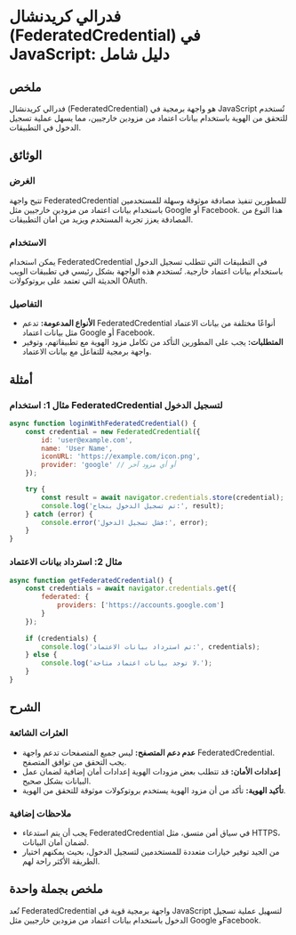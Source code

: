 <!--
Meta Description: # فدرالي كريدنشال (FederatedCredential) في JavaScript: دليل شامل ## ملخص فدرالي كريدنشال (FederatedCredential) هو واجهة برمجية في JavaScript تُستخدم ل...
Meta Keywords: federatedcredential, بيانات, الدخول, الهوية, اعتماد
-->

# فدرالي كريدنشال (FederatedCredential) في JavaScript: دليل شامل

## ملخص
فدرالي كريدنشال (FederatedCredential) هو واجهة برمجية في JavaScript تُستخدم للتحقق من الهوية باستخدام بيانات اعتماد من مزودين خارجيين، مما يسهل عملية تسجيل الدخول في التطبيقات.

## الوثائق
### الغرض
تتيح واجهة FederatedCredential للمطورين تنفيذ مصادقة موثوقة وسهلة للمستخدمين باستخدام بيانات اعتماد من مزودين خارجيين مثل Google أو Facebook. هذا النوع من المصادقة يعزز تجربة المستخدم ويزيد من أمان التطبيقات.

### الاستخدام
يمكن استخدام FederatedCredential في التطبيقات التي تتطلب تسجيل الدخول باستخدام بيانات اعتماد خارجية. تُستخدم هذه الواجهة بشكل رئيسي في تطبيقات الويب الحديثة التي تعتمد على بروتوكولات OAuth.

### التفاصيل
- **الأنواع المدعومة:** تدعم FederatedCredential أنواعًا مختلفة من بيانات الاعتماد مثل بيانات اعتماد Google أو Facebook.
- **المتطلبات:** يجب على المطورين التأكد من تكامل مزود الهوية مع تطبيقاتهم، وتوفير واجهة برمجية للتفاعل مع بيانات الاعتماد.

## أمثلة
### مثال 1: استخدام FederatedCredential لتسجيل الدخول
```javascript
async function loginWithFederatedCredential() {
    const credential = new FederatedCredential({
        id: 'user@example.com',
        name: 'User Name',
        iconURL: 'https://example.com/icon.png',
        provider: 'google' // أو أي مزود آخر
    });

    try {
        const result = await navigator.credentials.store(credential);
        console.log('تم تسجيل الدخول بنجاح:', result);
    } catch (error) {
        console.error('فشل تسجيل الدخول:', error);
    }
}
```

### مثال 2: استرداد بيانات الاعتماد
```javascript
async function getFederatedCredential() {
    const credentials = await navigator.credentials.get({
        federated: {
            providers: ['https://accounts.google.com']
        }
    });
    
    if (credentials) {
        console.log('تم استرداد بيانات الاعتماد:', credentials);
    } else {
        console.log('لا توجد بيانات اعتماد متاحة.');
    }
}
```

## الشرح
### العثرات الشائعة
- **عدم دعم المتصفح:** ليس جميع المتصفحات تدعم واجهة FederatedCredential. يجب التحقق من توافق المتصفح.
- **إعدادات الأمان:** قد تتطلب بعض مزودات الهوية إعدادات أمان إضافية لضمان عمل البيانات بشكل صحيح.
- **تأكيد الهوية:** تأكد من أن مزود الهوية يستخدم بروتوكولات موثوقة للتحقق من الهوية.

### ملاحظات إضافية
- يجب أن يتم استدعاء FederatedCredential في سياق أمن متسق، مثل HTTPS، لضمان أمان البيانات.
- من الجيد توفير خيارات متعددة للمستخدمين لتسجيل الدخول، بحيث يمكنهم اختيار الطريقة الأكثر راحة لهم.

## ملخص بجملة واحدة
تُعد FederatedCredential واجهة برمجية قوية في JavaScript لتسهيل عملية تسجيل الدخول باستخدام بيانات اعتماد من مزودين خارجيين مثل Google وFacebook.